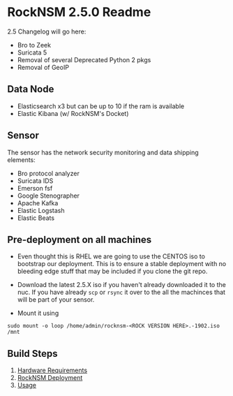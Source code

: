 # RockNSM 2.5.0 Readme
2.5 Changelog will go here:
 - Bro to Zeek
 - Suricata 5
 - Removal of several Deprecated Python 2 pkgs
 - Removal of GeoIP

## Data Node
- Elasticsearch x3 but can be up to 10 if the ram is available
- Elastic Kibana (w/ RockNSM's Docket)

## Sensor
The sensor has the network security monitoring and data shipping elements:
- Bro protocol analyzer
- Suricata IDS
- Emerson fsf
- Google Stenographer
- Apache Kafka
- Elastic Logstash
- Elastic Beats

## Pre-deployment on all machines

- Even thought this is RHEL we are going to use the CENTOS iso to bootstrap our deployment. This is to ensure a stable deployment with no bleeding edge stuff that may be included if you clone the git repo.

- Download the latest 2.5.X iso if you haven't already downloaded it to the nuc. If you have already `scp` or `rsync` it over to the all the machinces that will be part of your sensor.

-  Mount it using
```
sudo mount -o loop /home/admin/rocknsm-<ROCK VERSION HERE>.-1902.iso /mnt
```


## Build Steps
1. [Hardware Requirements](rocknsm-requirements.md)
1. [RockNSM Deployment](sensordeploy.md)
1. [Usage](rocknsm-usage.md)
